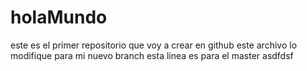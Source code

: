 # holaMundo
este es el primer repositorio que voy a crear en github este archivo lo modifique para mi nuevo branch
esta linea es para el master asdfdsf